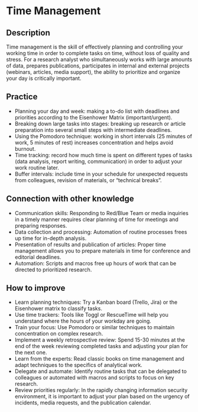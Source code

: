 # Time Management
## Description
Time management is the skill of effectively planning and controlling your working time in order to complete tasks on time, without loss of quality and stress. For a research analyst who simultaneously works with large amounts of data, prepares publications, participates in internal and external projects (webinars, articles, media support), the ability to prioritize and organize your day is critically important.

## Practice
- Planning your day and week: making a to-do list with deadlines and priorities according to the Eisenhower Matrix (important/urgent).
- Breaking down large tasks into stages: breaking up research or article preparation into several small steps with intermediate deadlines.
- Using the Pomodoro technique: working in short intervals (25 minutes of work, 5 minutes of rest) increases concentration and helps avoid burnout.
- Time tracking: record how much time is spent on different types of tasks (data analysis, report writing, communication) in order to adjust your work routine later.
- Buffer intervals: include time in your schedule for unexpected requests from colleagues, revision of materials, or “technical breaks”.

## Connection with other knowledge
- Communication skills: Responding to Red/Blue Team or media inquiries in a timely manner requires clear planning of time for meetings and preparing responses.
- Data collection and processing: Automation of routine processes frees up time for in-depth analysis.
- Presentation of results and publication of articles: Proper time management allows you to prepare materials in time for conference and editorial deadlines.
- Automation: Scripts and macros free up hours of work that can be directed to prioritized research.

## How to improve
- Learn planning techniques: Try a Kanban board (Trello, Jira) or the Eisenhower matrix to classify tasks.
- Use time trackers: Tools like Toggl or RescueTime will help you understand where the hours of your workday are going.
- Train your focus: Use Pomodoro or similar techniques to maintain concentration on complex research.
- Implement a weekly retrospective review: Spend 15-30 minutes at the end of the week reviewing completed tasks and adjusting your plan for the next one.
- Learn from the experts: Read classic books on time management and adapt techniques to the specifics of analytical work.
- Delegate and automate: Identify routine tasks that can be delegated to colleagues or automated with macros and scripts to focus on key research.
- Review priorities regularly: In the rapidly changing information security environment, it is important to adjust your plan based on the urgency of incidents, media requests, and the publication calendar.
